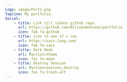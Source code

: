 ```yaml
---
Logo: image/Port2.png
Tagline: My portfolio.
Social:
    - title: Link till sidans github repo.
      url: https://github.com/NilssonAndreas/portfolio
      icon: fab fa-github
    - title: icon to see if i can
      url: https://sass-lang.com/
      icon: fab fa-sass
    - title: Dark Mode
      url: ?action=theme
      icon: fas fa-moon
    - title: Destroy Session
      url: ?action=session_destroy
      icon: fas fa-trash-alt
---
```

